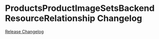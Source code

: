 # ProductsProductImageSetsBackendResourceRelationship Changelog

[Release Changelog](https://github.com/spryker/products-product-image-sets-backend-resource-relationship/releases)
